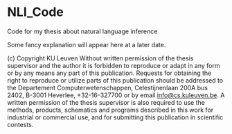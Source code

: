 # NLI_Code
Code for my thesis about natural language inference

Some fancy explanation will appear here at a later date. 


(c) Copyright KU Leuven
Without written permission of the thesis supervisor and the author it is forbidden
to reproduce or adapt in any form or by any means any part of this publication.
Requests for obtaining the right to reproduce or utilize parts of this publication
should be addressed to the Departement Computerwetenschappen, Celestijnenlaan
200A bus 2402, B-3001 Heverlee, +32-16-327700 or by email info@cs.kuleuven.be.
A written permission of the thesis supervisor is also required to use the methods,
products, schematics and programs described in this work for industrial or commercial
use, and for submitting this publication in scientific contests.
